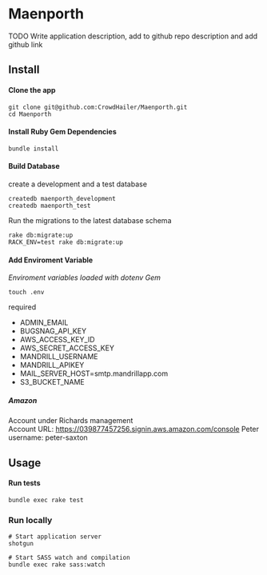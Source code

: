 Maenporth
=========

TODO Write application description, add to github repo description and add github link

## Install

#### Clone the app

```
git clone git@github.com:CrowdHailer/Maenporth.git
cd Maenporth
```

#### Install Ruby Gem Dependencies

```
bundle install
```

#### Build Database

create a development and a test database

```
createdb maenporth_development
createdb maenporth_test
```

Run the migrations to the latest database schema

```
rake db:migrate:up
RACK_ENV=test rake db:migrate:up
```

#### Add Enviroment Variable

*Enviroment variables loaded with dotenv Gem*

```
touch .env
```

required
- ADMIN_EMAIL
- BUGSNAG_API_KEY
- AWS_ACCESS_KEY_ID
- AWS_SECRET_ACCESS_KEY
- MANDRILL_USERNAME
- MANDRILL_APIKEY
- MAIL_SERVER_HOST=smtp.mandrillapp.com
- S3_BUCKET_NAME

##### Amazon
Account under Richards management  
Account URL: https://039877457256.signin.aws.amazon.com/console
Peter username: peter-saxton


## Usage

#### Run tests

```
bundle exec rake test
```

### Run locally

```
# Start application server
shotgun

# Start SASS watch and compilation
bundle exec rake sass:watch
```
